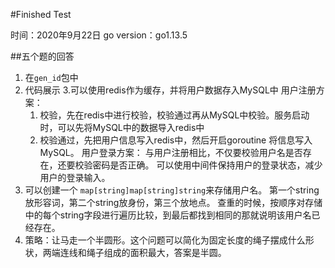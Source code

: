 #Finished Test

时间：2020年9月22日
go version：go1.13.5

##五个题的回答
1. 在`gen_id`包中
2. 代码展示
3.可以使用redis作为缓存，并将用户数据存入MySQL中
    用户注册方案：
    1. 校验，先在redis中进行校验，校验通过再从MySQL中校验。服务启动时，可以先将MySQL中的数据导入redis中
    2. 校验通过，先把用户信息写入redis中，然后开启goroutine 将信息写入MySQL。
    用户登录方案：
    与用户注册相比，不仅要校验用户名是否存在，还要校验密码是否正确。
    可以使用中间件保持用户的登录状态，减少用户的登录输入。
4. 可以创建一个 `map[string]map[string]string`来存储用户名。 第一个string放形容词，第二个string放身份，第三个放地点。
    查重的时候，按顺序对存储中的每个string字段进行遍历比较，到最后都找到相同的那就说明该用户名已经存在。
5. 策略：让马走一个半圆形。这个问题可以简化为固定长度的绳子摆成什么形状，两端连线和绳子组成的面积最大，答案是半圆。